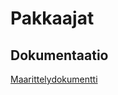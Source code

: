 # Pakkaajat

## Dokumentaatio
[Maarittelydokumentti](https://github.com/Jarkkorm/ot-harjoitustyo/blob/master/tiralabra/Dokumentaatio/maarittelydokumentti.md)

